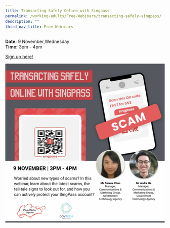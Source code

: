 ```yaml
---
title: Transacting Safely Online with Singpass
permalink: /working-adults/Free-Webinars/transacting-safely-singpass/
description: ""
third_nav_title: Free Webinars
---
```

**Date:** 9 November,Wednesday
<br> **Time:** 3pm - 4pm



[Sign up here!](https://go.gov.sg/wa-cybertrust-nov22)

![free webinars on how to transact safely online with singpass for working adults](/images/Nov%202022/WA_9%20Nov.jpeg)